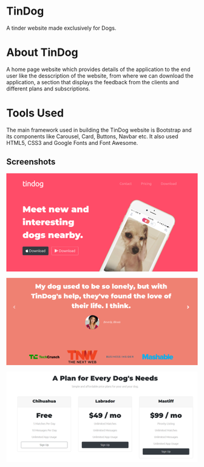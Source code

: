 
# TinDog 

A tinder website made exclusively for Dogs.

# About TinDog

A home page website which provides details of the application to the end user like the desscription of the website, from where we can download the application, a section that displays the feedback from the clients and different plans and subscriptions.

# Tools Used

The main framework used in building the TinDog website is Bootstrap and its components like Carousel, Card, Buttons, Navbar etc. It also used HTML5, CSS3 and Google Fonts and Font Awesome.







## Screenshots

![App Screenshot](https://github.com/Upasana03-bit/TinDog-Start-master/blob/master/images/Tindog.PNG?raw=true)

![App SS2](https://github.com/Upasana03-bit/TinDog-Start-master/blob/master/images/tindog(2).PNG?raw=true)

![App SS3](https://github.com/Upasana03-bit/TinDog-Start-master/blob/master/images/tindog(3).PNG?raw=true)